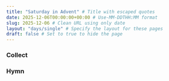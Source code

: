 ```yaml
---
title: "Saturday in Advent" # Title with escaped quotes
date: 2025-12-06T00:00:00+00:00 # Use-MM-DDTHH:MM format
slug: 2025-12-06 # Clean URL using only date
layout: "days/single" # Specify the layout for these pages
draft: false # Set to true to hide the page
---
```


### Collect


### Hymn